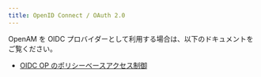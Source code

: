 ```yaml
---
title: OpenID Connect / OAuth 2.0
---
```

OpenAM を OIDC プロバイダーとして利用する場合は、以下のドキュメントをご覧ください。

* [OIDC OP のポリシーベースアクセス制御](../../ja/Policy-based-access-control-for-OIDC-OP/)
